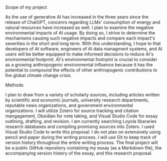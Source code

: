 Scope of my project

As the use of generative AI has increased in the three years since the release of ChatGPT, concenrs regarding LLMs' consumption of energy and natural resources have increased as well.
I plan to examine the negative environmental impacts of AI usage.
By doing so, I strive to determine the mechanisms causing such negative impacts and compare each impact's severities in the short and long term.
With this understanding, I hope to that developers of AI software, engineers of AI data managment systems, and AI users will be better equipped to make informed decisions to reduce AI's environmental footprint.
AI's environmental footrpint is crucial to consider as a growing anthropogenic environmental influence because it has the  potential to compound the effects of other anthropogenic contributions to the global climate change crisis. 

Methods

I plan to draw from a variety of scholarly sources, including articles written by scientific and economic journals, university research departments, reputable news organizations, and government environmental organizations.
I will utilize Zotero for source tracking and citation mangagement, Obsidian for note taking, and Visual Studio Code for essay outlining, drafting, and revision. 
I am currently searching Loyola libararies research databases and compiling promising sources into Zotero. 
I used Visual Studio Code to write this proposal.
I do not plan on extensively using pencil and paper during the writing process.
I will use Git to keep track of version history throughout the entire writing process.
The final project will be a public GitHub repository containing my essay (as a Markdown file), the accompanying version history of the essay, and this research proposal.